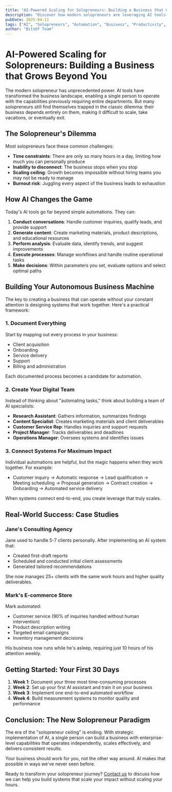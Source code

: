```yaml
---
title: "AI-Powered Scaling for Solopreneurs: Building a Business that Grows Beyond You"
description: "Discover how modern solopreneurs are leveraging AI tools to operate with enterprise-level capabilities, automate routine tasks, and scale their businesses beyond traditional limitations."
pubDate: 2025-04-11
tags: ["AI", "Solopreneurs", "Automation", "Business", "Productivity", "Scaling"]
author: "BitsOf Team"
---
```


# AI-Powered Scaling for Solopreneurs: Building a Business that Grows Beyond You

The modern solopreneur has unprecedented power. AI tools have transformed the business landscape, enabling a single person to operate with the capabilities previously requiring entire departments. But many solopreneurs still find themselves trapped in the classic dilemma: their business depends entirely on them, making it difficult to scale, take vacations, or eventually exit.

## The Solopreneur's Dilemma

Most solopreneurs face these common challenges:

- **Time constraints**: There are only so many hours in a day, limiting how much you can personally produce
- **Inability to disconnect**: The business stops when you stop
- **Scaling ceiling**: Growth becomes impossible without hiring teams you may not be ready to manage
- **Burnout risk**: Juggling every aspect of the business leads to exhaustion

## How AI Changes the Game

Today's AI tools go far beyond simple automations. They can:

1. **Conduct conversations**: Handle customer inquiries, qualify leads, and provide support
2. **Generate content**: Create marketing materials, product descriptions, and educational resources
3. **Perform analysis**: Evaluate data, identify trends, and suggest improvements
4. **Execute processes**: Manage workflows and handle routine operational tasks
5. **Make decisions**: Within parameters you set, evaluate options and select optimal paths

## Building Your Autonomous Business Machine

The key to creating a business that can operate without your constant attention is designing systems that work together. Here's a practical framework:

### 1. Document Everything

Start by mapping out every process in your business:

- Client acquisition
- Onboarding
- Service delivery
- Support
- Billing and administration

Each documented process becomes a candidate for automation.

### 2. Create Your Digital Team

Instead of thinking about "automating tasks," think about building a team of AI specialists:

- **Research Assistant**: Gathers information, summarizes findings
- **Content Specialist**: Creates marketing materials and client deliverables
- **Customer Service Rep**: Handles inquiries and support requests
- **Project Manager**: Tracks deliverables and deadlines
- **Operations Manager**: Oversees systems and identifies issues

### 3. Connect Systems For Maximum Impact

Individual automations are helpful, but the magic happens when they work together. For example:

- Customer inquiry → Automatic response → Lead qualification → Meeting scheduling → Proposal generation → Contract creation → Onboarding → Automated service delivery

When systems connect end-to-end, you create leverage that truly scales.

## Real-World Success: Case Studies

### Jane's Consulting Agency

Jane used to handle 5-7 clients personally. After implementing an AI system that:
- Created first-draft reports
- Scheduled and conducted initial client assessments
- Generated tailored recommendations

She now manages 25+ clients with the same work hours and higher quality deliverables.

### Mark's E-commerce Store

Mark automated:
- Customer service (90% of inquiries handled without human intervention)
- Product description writing
- Targeted email campaigns
- Inventory management decisions

His business now runs while he's asleep, requiring just 10 hours of his attention weekly.

## Getting Started: Your First 30 Days

1. **Week 1**: Document your three most time-consuming processes
2. **Week 2**: Set up your first AI assistant and train it on your business
3. **Week 3**: Implement one end-to-end automated workflow
4. **Week 4**: Build measurement systems to monitor quality and performance

## Conclusion: The New Solopreneur Paradigm

The era of the "solopreneur ceiling" is ending. With strategic implementation of AI, a single person can build a business with enterprise-level capabilities that operates independently, scales effectively, and delivers consistent results.

Your business should work for you, not the other way around. AI makes that possible in ways we've never seen before.

Ready to transform your solopreneur journey? [Contact us](/contact) to discuss how we can help you build systems that scale your impact without scaling your hours. 